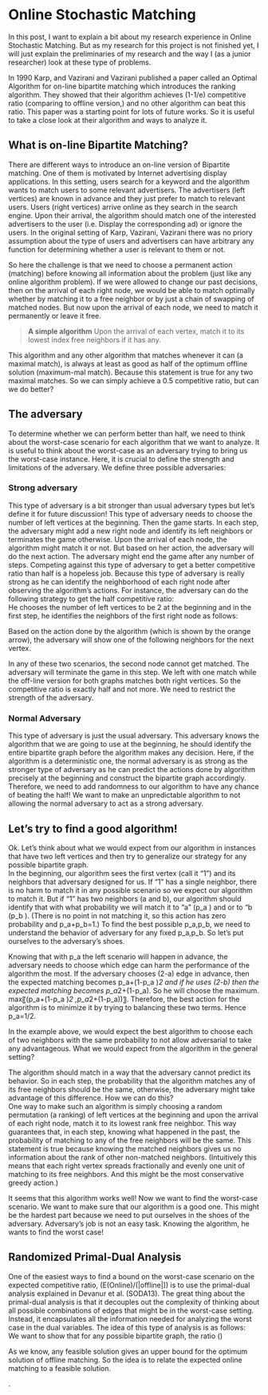 # Online Stochastic Matching
In this post, I want to explain a bit about my research experience in Online Stochastic Matching. But as my research for this project is not finished yet, I will just explain the preliminaries of my research and the way I (as a junior researcher) look at these type of problems. <br>


In 1990 Karp, and Vazirani and Vazirani published a paper called an Optimal Algorithm for on-line bipartite matching which introduces the ranking algorithm. They showed that their algorithm achieves (1-1/e) competitive ratio (comparing to offline version,) and no other algorithm can beat this ratio. This paper was a starting point for lots of future works. So it is useful to take a close look at their algorithm and ways to analyze it. <br>

## What is on-line Bipartite Matching?

There are different ways to introduce an on-line version of Bipartite matching. One of them is motivated by Internet advertising display applications. In this setting, users search for a keyword and the algorithm wants to match users to some relevant advertisers. The advertisers (left vertices) are known in advance and they just prefer to match to relevant users. Users (right vertices) arrive online as they search in the search engine. Upon their arrival, the algorithm should match one of the interested advertisers to the user (i.e. Display the corresponding ad) or ignore the users. In the original setting of Karp, Vazirani, Vazirani there was no priory assumption about the type of users and advertisers can have arbitrary any function for determining whether a user is relevant to them or not. <br>

So here the challenge is that we need to choose a permanent action (matching) before knowing all information about the problem (just like any online algorithm problem). If we were allowed to change our past decisions, then on the arrival of each right node, we would be able to match optimally whether by matching it to a free neighbor or by just a chain of swapping of matched nodes. But now upon the arrival of each node, we need to match it permanently or leave it free. <br>

> **A simple algorithm**
> Upon the arrival of each vertex, match it to its lowest index free neighbors if it has any.<br>




This algorithm and any other algorithm that matches whenever it can (a maximal match), is always at least as good as half of the optimum offline solution (maximum-mal match). Because this statement is true for any two maximal matches. So we can simply achieve a 0.5 competitive ratio, but can we do better?<br>
## The adversary
To determine whether we can perform better than half, we need to think about the worst-case scenario for each algorithm that we want to analyze. It is useful to think about the worst-case as an adversary trying to bring us the worst-case instance. Here, it is crucial to define the strength and limitations of the adversary. We define three possible adversaries:
### Strong adversary
This type of adversary is a bit stronger than usual adversary types but let’s define it for future discussion! This type of adversary needs to choose the number of left vertices at the beginning. Then the game starts. In each step, the adversary might add a new right node and identify its left neighbors or terminates the game otherwise. Upon the arrival of each node, the algorithm might match it or not. But based on her action, the adversary will do the next action. The adversary might end the game after any number of steps. 
Competing against this type of adversary to get a better competitive ratio than half is a hopeless job. Because this type of adversary is really strong as he can identify the neighborhood of each right node after observing the algorithm’s actions. For instance, the adversary can do the following strategy to get the half competitive ratio:<br>
He chooses the number of left vertices to be 2 at the beginning and in the first step, he identifies the neighbors of the first right node as follows:<br>
 
Based on the action done by the algorithm (which is shown by the orange arrow), the adversary will show one of the following neighbors for the next vertex. <br>
 
In any of these two scenarios, the second node cannot get matched. The adversary will terminate the game in this step.  We left with one match while the off-line version for both graphs matches both right vertices. So the competitive ratio is exactly half and not more. 
We need to restrict the strength of the adversary. <br>

### Normal Adversary
This type of adversary is just the usual adversary. This adversary knows the algorithm that we are going to use at the beginning, he should identify the entire bipartite graph before the algorithm makes any decision. Here, if the algorithm is a deterministic one, the normal adversary is as strong as the stronger type of adversary as he can predict the actions done by algorithm precisely at the beginning and construct the bipartite graph accordingly. Therefore, we need to add randomness to our algorithm to have any chance of beating the half! We want to make an unpredictable algorithm to not allowing the normal adversary to act as a strong adversary.

## Let’s try to find a good algorithm!
Ok. Let’s think about what we would expect from our algorithm in instances that have two left vertices and then try to generalize our strategy for any possible bipartite graph.<br>
In the beginning, our algorithm sees the first vertex (call it “1”) and its neighbors that adversary designed for us. If “1” has a single neighbor, there is no harm to match it in any possible scenario so we expect our algorithm to match it. But if “1” has two neighbors (a and b), our algorithm should identify that with what probability we will match it to “a” (p_a ) and or to “b (p_b ). (There is no point in not matching it, so this action has zero probability and p_a+p_b=1.) To find the best possible p_a,p_b, we need to understand the behavior of adversary for any fixed p_a,p_b. So let’s put ourselves to the adversary’s shoes. <br>
 
Knowing that with p_a the left scenario will happen in advance, the adversary needs to choose which edge can harm the performance of the algorithm the most. If the adversary chooses (2-a) edge in advance, then the expected matching becomes p_a+(1-p_a )*2 and if he uses (2-b) then the expected matching becomes p_a*2+(1-p_a). So he will choose the maximum. max⁡〖(p_a+(1-p_a )*2 ,p_a*2+(1-p_a))〗. Therefore, the best action for the algorithm is to minimize it by trying to balancing these two terms. Hence p_a=1/2. <br>
 


In the example above, we would expect the best algorithm to choose each of two neighbors with the same probability to not allow adversarial to take any advantageous. What we would expect from the algorithm in the general setting? <br>

The algorithm should match in a way that the adversary cannot predict its behavior. So in each step, the probability that the algorithm matches any of its free neighbors should be the same, otherwise, the adversary might take advantage of this difference. How we can do this? <br>
One way to make such an algorithm is simply choosing a random permutation (a ranking) of left vertices at the beginning and upon the arrival of each right node, match it to its lowest rank free neighbor. This way guarantees that, in each step, knowing what happened in the past, the probability of matching to any of the free neighbors will be the same. This statement is true because knowing the matched neighbors gives us no information about the rank of other non-matched neighbors. (Intuitively this means that each right vertex spreads fractionally and evenly one unit of matching to its free neighbors. And this might be the most conservative greedy action.) <br>

It seems that this algorithm works well! Now we want to find the worst-case scenario. We want to make sure that our algorithm is a good one. This might be the hardest part because we need to put ourselves in the shoes of the adversary. Adversary’s job is not an easy task. Knowing the algorithm, he wants to find the worst case! <br>

## Randomized Primal-Dual Analysis
One of the easiest ways to find a bound on the worst-case scenario on the expected competitive ratio, (E(Online)/(|offline|)) is to use the primal-dual analysis explained in Devanur et al. (SODA13). The great thing about the primal-dual analysis is that it decouples out the complexity of thinking about all possible combinations of edges that might be in the worst-case setting. Instead, it encapsulates all the information needed for analyzing the worst case in the dual variables. 
The idea of this type of analysis is as follows:<br>
We want to show that for any possible bipartite graph, the ratio ()


As we know, any feasible solution gives an upper bound for the optimum solution of offline matching. So the idea is to relate the expected online matching to a feasible solution. 


. 

